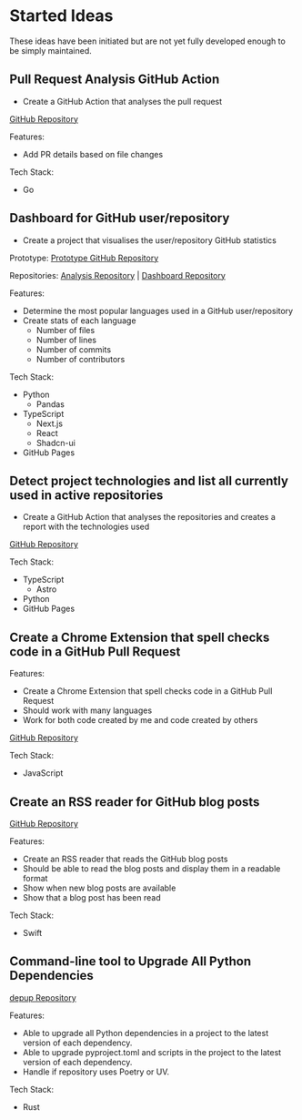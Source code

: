 # Started Ideas

These ideas have been initiated but are not yet fully developed enough to be simply maintained.

## Pull Request Analysis GitHub Action

- Create a GitHub Action that analyses the pull request

[GitHub Repository](https://github.com/JackPlowman/github-pr-analyser)

Features:

- Add PR details based on file changes

Tech Stack:

- Go

## Dashboard for GitHub user/repository

- Create a project that visualises the user/repository GitHub statistics

Prototype:
[Prototype GitHub Repository](https://jackplowman.github.io/github-stats-prototype/)

Repositories:
[Analysis Repository](https://github.com/JackPlowman/github-stats-analyser) | [Dashboard Repository](https://github.com/JackPlowman/github-stats)

Features:

- Determine the most popular languages used in a GitHub user/repository
- Create stats of each language
  - Number of files
  - Number of lines
  - Number of commits
  - Number of contributors

Tech Stack:

- Python
  - Pandas
- TypeScript
  - Next.js
  - React
  - Shadcn-ui
- GitHub Pages

## Detect project technologies and list all currently used in active repositories

- Create a GitHub Action that analyses the repositories and creates a report with the technologies used

[GitHub Repository](https://github.com/JackPlowman/tech-detective)

Tech Stack:

- TypeScript
  - Astro
- Python
- GitHub Pages

## Create a Chrome Extension that spell checks code in a GitHub Pull Request

Features:

- Create a Chrome Extension that spell checks code in a GitHub Pull Request
- Should work with many languages
- Work for both code created by me and code created by others

[GitHub Repository](https://github.com/JackPlowman/pr-proofreader)

Tech Stack:

- JavaScript

## Create an RSS reader for GitHub blog posts

[GitHub Repository](https://github.com/JackPlowman/GitHubPulse)

Features:

- Create an RSS reader that reads the GitHub blog posts
- Should be able to read the blog posts and display them in a readable format
- Show when new blog posts are available
- Show that a blog post has been read

Tech Stack:

- Swift

## Command-line tool to Upgrade All Python Dependencies

[depup Repository](https://github.com/JackPlowman/depup)

Features:

- Able to upgrade all Python dependencies in a project to the latest version of each dependency.
- Able to upgrade pyproject.toml and scripts in the project to the latest version of each dependency.
- Handle if repository uses Poetry or UV.

Tech Stack:

- Rust
